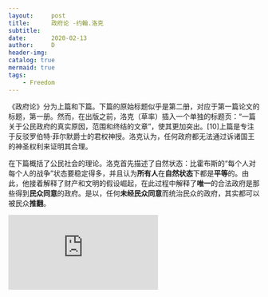 ```yaml
---
layout:     post
title:      政府论 -约翰.洛克
subtitle:   
date:       2020-02-13
author:     D
header-img: 
catalog: true
mermaid: true
tags:
    - Freedom
---
```



《政府论》分为上篇和下篇。下篇的原始标题似乎是第二册，对应于第一篇论文的标题，第一册。然而，在出版之前，洛克（草率）插入一个单独的标题页：“一篇关于公民政府的真实原因，范围和终结的文章”，使其更加突出。[10]上篇是专注于反驳罗伯特·菲尔默爵士的君权神授。洛克认为，任何政府都无法通过诉诸国王的神圣权利来证明其合理。<br>

在下篇概括了公民社会的理论。洛克首先描述了自然状态：比霍布斯的“每个人对每个人的战争”状态要稳定得多，并且认为**所有人**在**自然状态**下都是**平等**的。由此，他接着解释了财产和文明的假设崛起，在此过程中解释了**唯一**的合法政府是那些得到**民众同意**的政府。是以，任何**未经民众同意**而统治民众的政府，其实都可以被民众**推翻**。
<br>


![政府论.pdf](https://github.com/dm116/dm116.github.io/blob/master/assests/TwoTreatisesOfGovernment.pdf)


